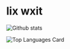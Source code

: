 # lix wxit

![Github stats](https://github-readme-stats.vercel.app/api?username=wx-it&theme=highcontrast&show_icons=true&count_private=true)

![Top Languages Card](https://github-readme-stats.vercel.app/api/top-langs/?username=wx-it&layout=compact)
